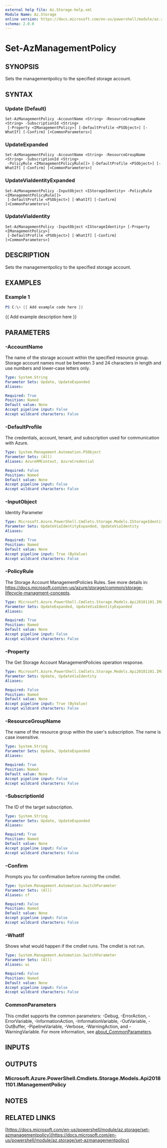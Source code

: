 ```yaml
---
external help file: Az.Storage-help.xml
Module Name: Az.Storage
online version: https://docs.microsoft.com/en-us/powershell/module/az.storage/set-azmanagementpolicy
schema: 2.0.0
---
```


# Set-AzManagementPolicy

## SYNOPSIS
Sets the managementpolicy to the specified storage account.

## SYNTAX

### Update (Default)
```
Set-AzManagementPolicy -AccountName <String> -ResourceGroupName <String> -SubscriptionId <String>
 [-Property <IManagementPolicy>] [-DefaultProfile <PSObject>] [-WhatIf] [-Confirm] [<CommonParameters>]
```

### UpdateExpanded
```
Set-AzManagementPolicy -AccountName <String> -ResourceGroupName <String> -SubscriptionId <String>
 -PolicyRule <IManagementPolicyRule[]> [-DefaultProfile <PSObject>] [-WhatIf] [-Confirm] [<CommonParameters>]
```

### UpdateViaIdentityExpanded
```
Set-AzManagementPolicy -InputObject <IStorageIdentity> -PolicyRule <IManagementPolicyRule[]>
 [-DefaultProfile <PSObject>] [-WhatIf] [-Confirm] [<CommonParameters>]
```

### UpdateViaIdentity
```
Set-AzManagementPolicy -InputObject <IStorageIdentity> [-Property <IManagementPolicy>]
 [-DefaultProfile <PSObject>] [-WhatIf] [-Confirm] [<CommonParameters>]
```

## DESCRIPTION
Sets the managementpolicy to the specified storage account.

## EXAMPLES

### Example 1
```powershell
PS C:\> {{ Add example code here }}
```

{{ Add example description here }}

## PARAMETERS

### -AccountName
The name of the storage account within the specified resource group.
Storage account names must be between 3 and 24 characters in length and use numbers and lower-case letters only.

```yaml
Type: System.String
Parameter Sets: Update, UpdateExpanded
Aliases:

Required: True
Position: Named
Default value: None
Accept pipeline input: False
Accept wildcard characters: False
```

### -DefaultProfile
The credentials, account, tenant, and subscription used for communication with Azure.

```yaml
Type: System.Management.Automation.PSObject
Parameter Sets: (All)
Aliases: AzureRMContext, AzureCredential

Required: False
Position: Named
Default value: None
Accept pipeline input: False
Accept wildcard characters: False
```

### -InputObject
Identity Parameter

```yaml
Type: Microsoft.Azure.PowerShell.Cmdlets.Storage.Models.IStorageIdentity
Parameter Sets: UpdateViaIdentityExpanded, UpdateViaIdentity
Aliases:

Required: True
Position: Named
Default value: None
Accept pipeline input: True (ByValue)
Accept wildcard characters: False
```

### -PolicyRule
The Storage Account ManagementPolicies Rules.
See more details in: https://docs.microsoft.com/en-us/azure/storage/common/storage-lifecycle-managment-concepts.

```yaml
Type: Microsoft.Azure.PowerShell.Cmdlets.Storage.Models.Api20181101.IManagementPolicyRule[]
Parameter Sets: UpdateExpanded, UpdateViaIdentityExpanded
Aliases:

Required: True
Position: Named
Default value: None
Accept pipeline input: False
Accept wildcard characters: False
```

### -Property
The Get Storage Account ManagementPolicies operation response.

```yaml
Type: Microsoft.Azure.PowerShell.Cmdlets.Storage.Models.Api20181101.IManagementPolicy
Parameter Sets: Update, UpdateViaIdentity
Aliases:

Required: False
Position: Named
Default value: None
Accept pipeline input: True (ByValue)
Accept wildcard characters: False
```

### -ResourceGroupName
The name of the resource group within the user's subscription.
The name is case insensitive.

```yaml
Type: System.String
Parameter Sets: Update, UpdateExpanded
Aliases:

Required: True
Position: Named
Default value: None
Accept pipeline input: False
Accept wildcard characters: False
```

### -SubscriptionId
The ID of the target subscription.

```yaml
Type: System.String
Parameter Sets: Update, UpdateExpanded
Aliases:

Required: True
Position: Named
Default value: None
Accept pipeline input: False
Accept wildcard characters: False
```

### -Confirm
Prompts you for confirmation before running the cmdlet.

```yaml
Type: System.Management.Automation.SwitchParameter
Parameter Sets: (All)
Aliases: cf

Required: False
Position: Named
Default value: None
Accept pipeline input: False
Accept wildcard characters: False
```

### -WhatIf
Shows what would happen if the cmdlet runs.
The cmdlet is not run.

```yaml
Type: System.Management.Automation.SwitchParameter
Parameter Sets: (All)
Aliases: wi

Required: False
Position: Named
Default value: None
Accept pipeline input: False
Accept wildcard characters: False
```

### CommonParameters
This cmdlet supports the common parameters: -Debug, -ErrorAction, -ErrorVariable, -InformationAction, -InformationVariable, -OutVariable, -OutBuffer, -PipelineVariable, -Verbose, -WarningAction, and -WarningVariable. For more information, see [about_CommonParameters](http://go.microsoft.com/fwlink/?LinkID=113216).

## INPUTS

## OUTPUTS

### Microsoft.Azure.PowerShell.Cmdlets.Storage.Models.Api20181101.IManagementPolicy
## NOTES

## RELATED LINKS

[https://docs.microsoft.com/en-us/powershell/module/az.storage/set-azmanagementpolicy](https://docs.microsoft.com/en-us/powershell/module/az.storage/set-azmanagementpolicy)

